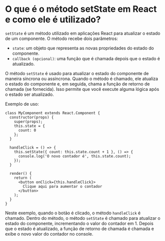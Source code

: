 # O que é o método setState em React e como ele é utilizado?

`setState` é um método utilizado em aplicações React para atualizar o estado de um componente. O método recebe dois parâmetros:

* `state`: um objeto que representa as novas propriedades do estado do componente.
* `callback (opcional)`: uma função que é chamada depois que o estado é atualizado.

O método `setState` é usado para atualizar o estado do componente de maneira síncrona ou assíncrona. Quando o método é chamado, ele atualiza o estado do componente e, em seguida, chama a função de retorno de chamada (se fornecida). Isso permite que você execute alguma lógica após o estado ser atualizado.

Exemplo de uso:

```
class MyComponent extends React.Component {
  constructor(props) {
    super(props);
    this.state = {
      count: 0
    };
  }

  handleClick = () => {
    this.setState({ count: this.state.count + 1 }, () => {
      console.log('O novo contador é', this.state.count);
    });
  }

  render() {
    return (
      <button onClick={this.handleClick}>
        Clique aqui para aumentar o contador
      </button>
    );
  }
}
```

Neste exemplo, quando o botão é clicado, o método `handleClick` é chamado. Dentro do método, o método `setState` é chamado para atualizar o estado do componente, incrementando o valor do contador em 1. Depois que o estado é atualizado, a função de retorno de chamada é chamada e exibe o novo valor do contador no console.
